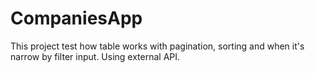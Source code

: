 # CompaniesApp

This project test how table works with pagination, sorting and when it's narrow by filter input. Using external API.
